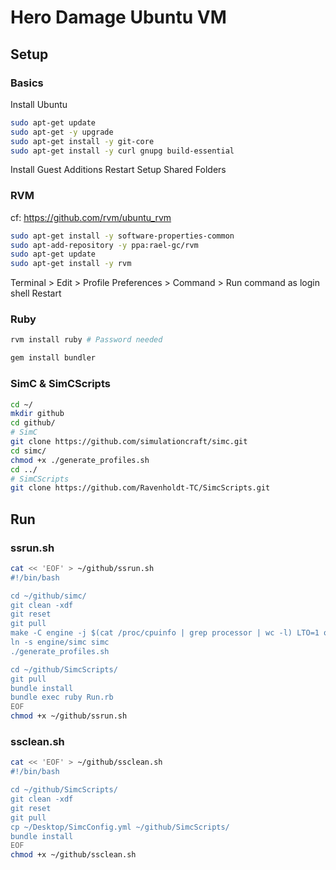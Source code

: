 # Hero Damage Ubuntu VM

## Setup

### Basics

Install Ubuntu

```sh
sudo apt-get update
sudo apt-get -y upgrade
sudo apt-get install -y git-core
sudo apt-get install -y curl gnupg build-essential

```

Install Guest Additions
Restart
Setup Shared Folders

### RVM
cf: https://github.com/rvm/ubuntu_rvm
```sh
sudo apt-get install -y software-properties-common
sudo apt-add-repository -y ppa:rael-gc/rvm
sudo apt-get update
sudo apt-get install -y rvm

```

Terminal > Edit > Profile Preferences > Command > Run command as login shell
Restart

### Ruby
```sh
rvm install ruby # Password needed

gem install bundler

```

### SimC & SimCScripts

```sh
cd ~/
mkdir github
cd github/
# SimC
git clone https://github.com/simulationcraft/simc.git
cd simc/
chmod +x ./generate_profiles.sh
cd ../
# SimCScripts
git clone https://github.com/Ravenholdt-TC/SimcScripts.git

```

## Run

### ssrun.sh
```sh
cat << 'EOF' > ~/github/ssrun.sh
#!/bin/bash

cd ~/github/simc/
git clean -xdf
git reset
git pull
make -C engine -j $(cat /proc/cpuinfo | grep processor | wc -l) LTO=1 optimized
ln -s engine/simc simc
./generate_profiles.sh

cd ~/github/SimcScripts/
git pull
bundle install
bundle exec ruby Run.rb
EOF
chmod +x ~/github/ssrun.sh

```

### ssclean.sh
```sh
cat << 'EOF' > ~/github/ssclean.sh
#!/bin/bash

cd ~/github/SimcScripts/
git clean -xdf
git reset
git pull
cp ~/Desktop/SimcConfig.yml ~/github/SimcScripts/
bundle install
EOF
chmod +x ~/github/ssclean.sh

```
